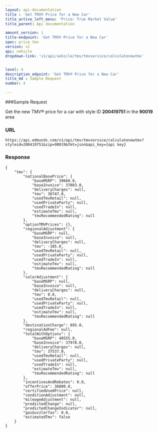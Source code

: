```yaml
---
layout: api-documentation
title : 'Get TMV® Price for a New Car'
title_active_left_menu: 'Price: True Market Value'
title_parent: Api documentation

amount_version: 1
title-endpoint: 'Get TMV® Price for a New Car'
spec: price_tmv
version: v1
api: vehicle
dropdown-link: 'v1/api/vehicle/tmv/tmvservice/calculatenewtmv'


level: 4
description_edpoint: 'Get TMV® Price for a New Car'
title_md : Sample Request
number: 4

---
```


###Sample Request

Get the new TMV® price for a car with style ID **200419751** in the **90019** area

### URL
	
	https://api.edmunds.com/v1/api/tmv/tmvservice/calculatenewtmv?styleid=200419751&zip=90019&fmt=json&api_key={api key}
	
### Response

	{
	    "tmv": {
	        "nationalBasePrice": {
	            "baseMSRP": 39660.0,
	            "baseInvoice": 37083.0,
	            "deliveryCharges": null,
	            "tmv": 36747.0,
	            "usedTmvRetail": null,
	            "usedPrivateParty": null,
	            "usedTradeIn": null,
	            "estimateTmv": null,
	            "tmvRecommendedRating": null
	        },
	        "optionTMVPrices": {},
	        "regionalAdjustment": {
	            "baseMSRP": null,
	            "baseInvoice": null,
	            "deliveryCharges": null,
	            "tmv": -105.0,
	            "usedTmvRetail": null,
	            "usedPrivateParty": null,
	            "usedTradeIn": null,
	            "estimateTmv": null,
	            "tmvRecommendedRating": null
	        },
	        "colorAdjustment": {
	            "baseMSRP": null,
	            "baseInvoice": null,
	            "deliveryCharges": null,
	            "tmv": 0.0,
	            "usedTmvRetail": null,
	            "usedPrivateParty": null,
	            "usedTradeIn": null,
	            "estimateTmv": null,
	            "tmvRecommendedRating": null
	        },
	        "destinationCharge": 895.0,
	        "regionalAdFee": null,
	        "totalWithOptions": {
	            "baseMSRP": 40555.0,
	            "baseInvoice": 37978.0,
	            "deliveryCharges": null,
	            "tmv": 37537.0,
	            "usedTmvRetail": null,
	            "usedPrivateParty": null,
	            "usedTradeIn": null,
	            "estimateTmv": null,
	            "tmvRecommendedRating": null
	        },
	        "incentivesAndRebates": 0.0,
	        "offerPrice": 36800.0,
	        "certifiedUsedPrice": null,
	        "conditionAdjustment": null,
	        "mileageAdjustment": null,
	        "predictedChange": null,
	        "predictedChangeIndicator": null,
	        "gasGuzzlerTax": 0.0,
	        "estimatedTmv": false
	    }
	}
